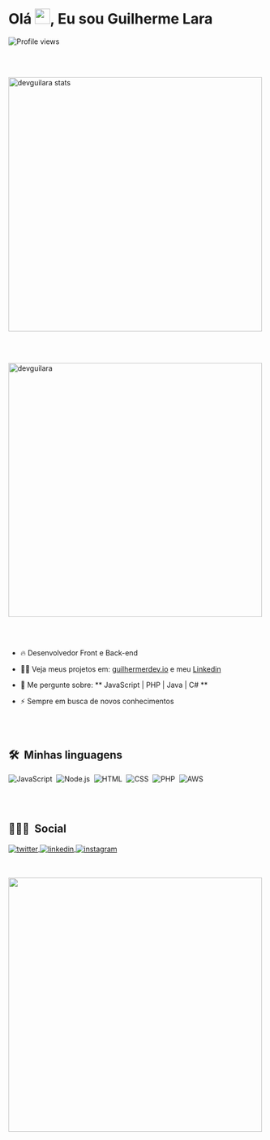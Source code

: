 <h1 align="left">Olá <img src="https://raw.githubusercontent.com/kaueMarques/kaueMarques/master/hi.gif" width="30px">, Eu sou Guilherme Lara</h1>
<p align="left"> <img src="https://komarev.com/ghpvc/?username=devguilara&color=yellow" alt="Profile views" /> </p>


<br><br>
<p align="left">
<img width="500em" src="https://github-readme-stats.vercel.app/api?username=devguilara&show_icons=true&theme=vision-friendly-dark" alt="devguilara stats"/>

<br><br>

<img width="500em" src="https://github-readme-stats.vercel.app/api/top-langs/?username=devguilara&layout=compact&theme=vision-friendly-dark" alt="devguilara "/>


</p>

<br><br>



- 🔥 Desenvolvedor Front e Back-end

- 👨‍💻 Veja meus projetos em: [guilhermerdev.io](https://devguilara.github.io/devguilara.io/) e meu [Linkedin](https://www.linkedin.com/in/guilaradev/)

- 💬 Me pergunte sobre: ** JavaScript | PHP | Java | C# **

- ⚡ Sempre em busca de novos conhecimentos 

<br><br>

## 🛠 &nbsp;Minhas linguagens

![JavaScript](https://img.shields.io/badge/-JavaScript-05122A?style=flat&logo=javascript)&nbsp;
![Node.js](https://img.shields.io/badge/-Node.js-05122A?style=flat&logo=node.js)&nbsp;
![HTML](https://img.shields.io/badge/-HTML-05122A?style=flat&logo=HTML5)&nbsp;
![CSS](https://img.shields.io/badge/-CSS-05122A?style=flat&logo=CSS3&logoColor=1572B6)&nbsp;
![PHP](https://img.shields.io/badge/-PHP-05122A?style=flat&logo=php&logoColor=1572B6)&nbsp;
![AWS](https://img.shields.io/badge/-AWS-05122A?style=flat&logo=aws)&nbsp;

<br><br>


## 👨🏽‍🦲 &nbsp;Social

<p align="left">

<a href="https://twitter.com/guilaradev" target="_blank">
  <img align="center" src="https://img.shields.io/badge/-guilaradev-05122A?style=flat&logo=twitter" alt="twitter"/>  
</a>
<a href="https://linkedin.com/in/guilherme-de-almeida-lara-6772a3177/" target="_blank">
  <img align="center" src="https://img.shields.io/badge/-guilaradev-05122A?style=flat&logo=linkedin" alt="linkedin"/>
</a>
<a href="https://instagram.com/guilaradev" target="_blank">
 <img align="center" src="https://img.shields.io/badge/-guilaradev-05122A?style=flat&logo=instagram" alt="instagram"/>
</a>
</p>
<br><br>
<img width="500em" src="https://i.gifer.com/39Cg.gif" />

